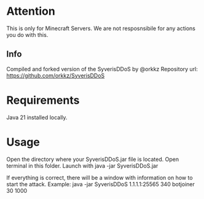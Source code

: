 # Attention
This is only for Minecraft Servers.
We are not resposnsibile for any actions you do with this.

## Info
Compiled and forked version of the SyverisDDoS by @orkkz
Repository url: https://github.com/orkkz/SyverisDDoS

# Requirements

Java 21 installed locally.

# Usage

Open the directory where your SyverisDDoS.jar file is located.
Open terminal in this folder.
Launch with java -jar SyverisDDoS.jar

If everything is correct, there will be a window with information on how to start the attack.
Example: java -jar SyverisDDoS 1.1.1.1:25565 340 botjoiner 30 1000
